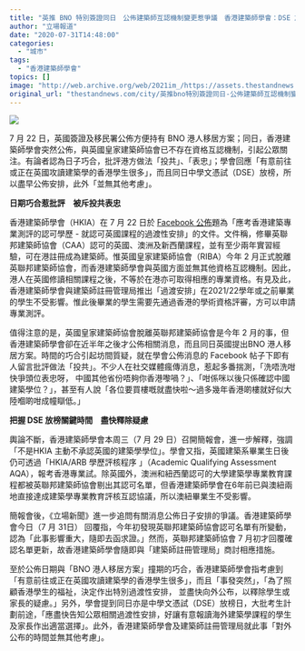 ```yaml
---
title: "英推 BNO 特別簽證同日　公佈建築師互認機制變更惹爭議　香港建築師學會：DSE 放榜後關鍵時間"
author: "立場報道"
date: "2020-07-31T14:48:00"
categories:
  - "城市"
tags:
  - "香港建築師學會"
topics: []
image: "http://web.archive.org/web/2021im_/https://assets.thestandnews.com/media/photos/template1A-27_8gvfp_xrajjd2.png"
original_url: "thestandnews.com/city/英推bno特別簽證同日-公佈建築師互認機制變更惹爭議-香港建築師學會-dse放榜後關鍵時間"
---
```

![](http://web.archive.org/web/2021im_/https://assets.thestandnews.com/media/photos/template1A-27_8gvfp_xrajjd2.png)

7 月 22 日，英國簽證及移民署公佈方便持有 BNO 港人移居方案；同日，香港建築師學會突然公佈，與英國皇家建築師協會已不存在資格互認機制，引起公眾關注。有論者認為日子巧合，批評港方做法「投共」、「表忠」；學會回應「有意前往或正在英國攻讀建築學的香港學生很多」，而且同日中學文憑試（DSE）放榜，所以盡早公佈安排，此外「並無其他考慮」。

**日期巧合惹批評　被斥投共表忠**

香港建築師學會（HKIA）在 7 月 22 日於 [Facebook 公佈](http://web.archive.org/web/20211229132410/https://www.facebook.com/infohkia/posts/4095774207162541?__xts__%5B0%5D=68.ARDgVkt762WDYlxDPKEmiHyJqKvyLTXT5fv_vralks9_gygf8h2UOPzaVoECLQJcdI-Sv6hdZhOsLoiGyJGaq1mo9sbCU-0NUQtXqPzO442AAxulDJboqBIKHzFumsMB7StN2UnSwJ7DDwVqfLia3SiaJMwdGbZnvvr_ab2iOUC2wfC_fkRkqG5HNqbNXh_lEVGL1vXMNtk0fk2PejRwrlYStpWzktTO2ZG9xBzZj7C_pTS_uFlQ-95ldBtKPDDryQEs23tUfhdk7d3qLh2nJMbClrhQkTtzwtlIHfrXLv3m0nzK9yJCz4_yOutiEBK8rtWjqPsQokLiS9bMpgBNSyPbGQ&__tn__=-R)題為「應考香港建築專業測評的認可學歷 - 就認可英國課程的過渡性安排」的文件。文件稱，修畢英聯邦建築師協會（CAA）認可的英國、澳洲及新西蘭課程，並有至少兩年實習經驗，可在港註冊成為建築師。惟英國皇家建築師協會（RIBA）今年 2 月正式脫離英聯邦建築師協會，而香港建築師學會與英國方面並無其他資格互認機制。因此，港人在英國修讀相關課程之後，不等於在港亦可取得相應的專業資格。有見及此，香港建築師學會與建築師註冊管理局推出「過渡安排」在2021/22學年或之前畢業的學生不受影響。惟此後畢業的學生需要先通過香港的學術資格評審，方可以申請專業測評。

值得注意的是，英國皇家建築師協會脫離英聯邦建築師協會是今年 2 月的事，但香港建築師學會卻在近半年之後才公佈相關消息，而且同日英國提出BNO 港人移居方案。時間的巧合引起坊間質疑，就在學會公佈消息的 Facebook 帖子下即有人留言批評做法「投共」。不少人在社交媒體瘋傳消息，惹起多番揣測，「洗唔洗咁快爭頭位表忠呀， 中國其他省份唔夠你香港嚟喎？」、「咁係咪以後只係確認中國建築學位？」，甚至有人說「各位要買樓嘅就盡快啦～過多幾年香港啲樓就好似大陸嗰啲咁成幢瞓低。」

**把握 DSE 放榜關鍵時間　盡快釋除疑慮**

輿論不斷，香港建築師學會本周三（7 月 29 日）召開簡報會，進一步解釋，強調「不是HKIA 主動不承認英國的建築學學位」。學會又指，英國建築系畢業生日後仍可透過「HKIA/ARB 學歷評核程序 」（Academic Qualifying Assessment AQA），報考香港專業試。除英國外，澳洲和紐西蘭認可的大學建築學專業教育課程都被英聯邦建築師協會剔出其認可名單，但香港建築師學會在6年前已與澳紐兩地直接達成建築學專業教育評核互認協議，所以澳紐畢業生不受影響。

簡報會後，《立場新聞》進一步追問有關消息公佈日子安排的爭議。香港建築師學會今日（7 月 31日） 回覆指，今年初發現英聯邦建築師協會認可名單有所變動，認為「此事影響重大，隨即去函求證。」然而，英聯邦建築師協會 7 月初才回覆確認名單更新，故香港建築師學會隨即與「建築師註冊管理局」商討相應措施。

至於公佈日期與「BNO 港人移居方案」撞期的巧合，香港建築師學會指考慮到「有意前往或正在英國攻讀建築學的香港學生很多」，而且「事發突然」，「為了照顧香港學生的福祉，決定作出特別過渡性安排， 並盡快向外公布，以釋除學生或家長的疑慮。」另外，學會提到同日亦是中學文憑試（DSE）放榜日，大批考生計劃前途，「應盡快告知公眾相關過渡性安排，好讓有意報讀海外建築學課程的學生及家長作出適當選擇」。此外，香港建築師學會及建築師註冊管理局就此事「對外公布的時間並無其他考慮」。